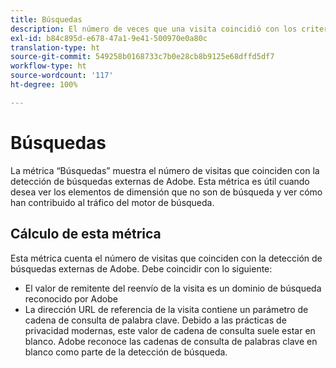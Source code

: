 ```yaml
---
title: Búsquedas
description: El número de veces que una visita coincidió con los criterios de búsqueda externa.
exl-id: b84c895d-e678-47a1-9e41-500970e0a80c
translation-type: ht
source-git-commit: 549258b0168733c7b0e28cb8b9125e68dffd5df7
workflow-type: ht
source-wordcount: '117'
ht-degree: 100%

---
```


# Búsquedas

La métrica “Búsquedas” muestra el número de visitas que coinciden con la detección de búsquedas externas de Adobe. Esta métrica es útil cuando desea ver los elementos de dimensión que no son de búsqueda y ver cómo han contribuido al tráfico del motor de búsqueda.

## Cálculo de esta métrica

Esta métrica cuenta el número de visitas que coinciden con la detección de búsquedas externas de Adobe. Debe coincidir con lo siguiente:

* El valor de remitente del reenvío de la visita es un dominio de búsqueda reconocido por Adobe
* La dirección URL de referencia de la visita contiene un parámetro de cadena de consulta de palabra clave. Debido a las prácticas de privacidad modernas, este valor de cadena de consulta suele estar en blanco. Adobe reconoce las cadenas de consulta de palabras clave en blanco como parte de la detección de búsqueda.

